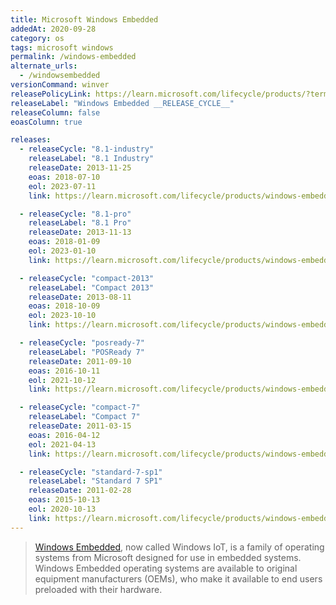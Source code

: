 ```yaml
---
title: Microsoft Windows Embedded
addedAt: 2020-09-28
category: os
tags: microsoft windows
permalink: /windows-embedded
alternate_urls:
  - /windowsembedded
versionCommand: winver
releasePolicyLink: https://learn.microsoft.com/lifecycle/products/?terms=Windows%20Embedded
releaseLabel: "Windows Embedded __RELEASE_CYCLE__"
releaseColumn: false
eoasColumn: true

releases:
  - releaseCycle: "8.1-industry"
    releaseLabel: "8.1 Industry"
    releaseDate: 2013-11-25
    eoas: 2018-07-10
    eol: 2023-07-11
    link: https://learn.microsoft.com/lifecycle/products/windows-embedded-81-industry

  - releaseCycle: "8.1-pro"
    releaseLabel: "8.1 Pro"
    releaseDate: 2013-11-13
    eoas: 2018-01-09
    eol: 2023-01-10
    link: https://learn.microsoft.com/lifecycle/products/windows-embedded-81-pro

  - releaseCycle: "compact-2013"
    releaseLabel: "Compact 2013"
    releaseDate: 2013-08-11
    eoas: 2018-10-09
    eol: 2023-10-10
    link: https://learn.microsoft.com/lifecycle/products/windows-embedded-compact-2013

  - releaseCycle: "posready-7"
    releaseLabel: "POSReady 7"
    releaseDate: 2011-09-10
    eoas: 2016-10-11
    eol: 2021-10-12
    link: https://learn.microsoft.com/lifecycle/products/windows-embedded-posready-7

  - releaseCycle: "compact-7"
    releaseLabel: "Compact 7"
    releaseDate: 2011-03-15
    eoas: 2016-04-12
    eol: 2021-04-13
    link: https://learn.microsoft.com/lifecycle/products/windows-embedded-compact-7

  - releaseCycle: "standard-7-sp1"
    releaseLabel: "Standard 7 SP1"
    releaseDate: 2011-02-28
    eoas: 2015-10-13
    eol: 2020-10-13
    link: https://learn.microsoft.com/lifecycle/products/windows-embedded-standard-7
---
```


> [Windows Embedded](https://developer.microsoft.com/windows/iot/), now called Windows IoT, is a
> family of operating systems from Microsoft designed for use in embedded systems. Windows Embedded
> operating systems are available to original equipment manufacturers (OEMs), who make it available
> to end users preloaded with their hardware.
